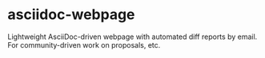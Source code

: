 asciidoc-webpage
================

Lightweight AsciiDoc-driven webpage with automated diff reports by email. For community-driven work on proposals, etc.
